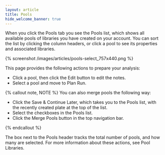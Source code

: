 ```yaml
---
layout: article
title: Pools
hide_welcome_banner: true
---
```


When you click the Pools tab you see the Pools list, which shows all available pools of libraries you have created on your account. You can sort the list by clicking the column headers, or click a pool to see its properties and associated libraries.

{% screenshot /images/articles/pools-select_757x440.png %}  

This page provides the following actions to prepare your analysis:

-	Click a pool, then click the Edit button to edit the notes.
-	Select a pool and move to Plan Run.

{% callout note, NOTE %}
You can also merge pools the following way:

-   Click the Save & Continue Later, which takes you to the Pools list, with the recently created plate at the top of the list.
-	Select the checkboxes in the Pools list.
-	Click the Merge Pools button in the top navigation bar.

{% endcallout %}

The box next to the Pools header tracks the total number of pools, and how many are selected.
For more information about these actions, see Pool Libraries.


